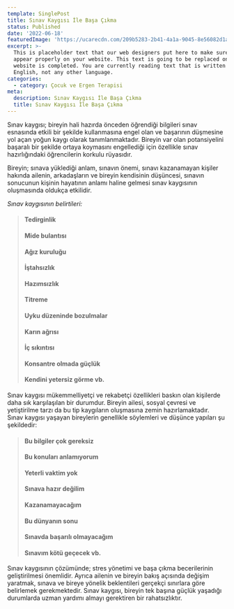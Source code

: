 ```yaml
---
template: SinglePost
title: Sınav Kaygısı İle Başa Çıkma
status: Published
date: '2022-06-18'
featuredImage: 'https://ucarecdn.com/209b5283-2b41-4a1a-9045-8e56082d1a47/'
excerpt: >-
  This is placeholder text that our web designers put here to make sure words
  appear properly on your website. This text is going to be replaced once the
  website is completed. You are currently reading text that is written in
  English, not any other language.
categories:
  - category: Çocuk ve Ergen Terapisi
meta:
  description: Sınav Kaygısı İle Başa Çıkma
  title: Sınav Kaygısı İle Başa Çıkma
---
```


Sınav kaygısı; bireyin hali hazırda önceden öğrendiği bilgileri sınav esnasında etkili bir şekilde kullanmasına engel olan ve başarının düşmesine yol açan yoğun kaygı olarak tanımlanmaktadır. Bireyin var olan potansiyelini başaralı bir şekilde ortaya koymasını engellediği için özellikle sınav hazırlığındaki öğrencilerin korkulu rüyasıdır.

Bireyin; sınava yüklediği anlam, sınavın önemi, sınavı kazanamayan kişiler hakında ailenin, arkadaşların ve bireyin kendisinin düşüncesi, sınavın sonucunun kişinin hayatının anlamı haline gelmesi sınav kaygısının oluşmasında oldukça etkilidir.

*Sınav kaygısının belirtileri:*
> #### Tedirginlik
> #### Mide bulantısı
> #### Ağız kuruluğu
> #### İştahsızlık
> #### Hazımsızlık
> #### Titreme
> #### Uyku düzeninde bozulmalar
> #### Karın ağrısı
> #### İç sıkıntısı
> #### Konsantre olmada güçlük
> #### Kendini yetersiz görme vb.

Sınav kaygısı mükemmelliyetçi ve rekabetçi özellikleri baskın olan kişilerde daha sık karşılaşılan bir durumdur. Bireyin ailesi, sosyal çevresi ve yetiştirilme tarzı da bu tip kaygıların oluşmasına zemin hazırlamaktadır. Sınav kaygısı yaşayan bireylerin genellikle söylemleri ve düşünce yapıları şu şekildedir:
> #### Bu bilgiler çok gereksiz
> #### Bu konuları anlamıyorum
> #### Yeterli vaktim yok
> #### Sınava hazır değilim
> #### Kazanamayacağım
> #### Bu dünyanın sonu
> #### Sınavda başarılı olmayacağım
> #### Sınavım kötü geçecek vb.

Sınav kaygısının çözümünde; stres yönetimi ve başa çıkma becerilerinin geliştirilmesi önemlidir. Ayrıca ailenin ve bireyin bakış açısında değişim yaratmak, sınava ve bireye yönelik beklentileri gerçekçi sınırlara göre belirlemek gerekmektedir. Sınav kaygısı, bireyin tek başına güçlük yaşadığı durumlarda uzman yardımı almayı gerektiren bir rahatsızlıktır.

